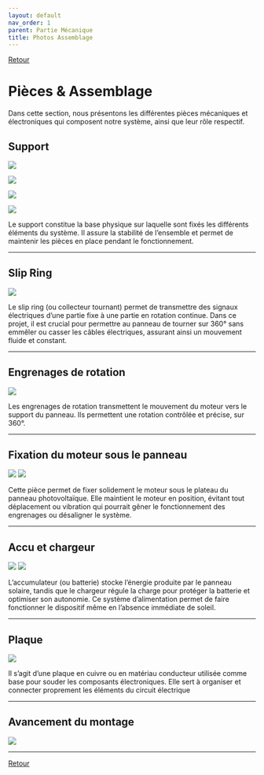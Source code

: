 ```yaml
---
layout: default
nav_order: 1
parent: Partie Mécanique
title: Photos Assemblage
---
```


[Retour](partie_mécanique.md)

# Pièces & Assemblage

Dans cette section, nous présentons les différentes pièces mécaniques et électroniques qui composent notre système, ainsi que leur rôle respectif.

## Support

![](../Partie_mécanique/Photo_support.jpg)

![](../Partie_mécanique/Photo_support2.jpg)

![](../Partie_mécanique/Photo_support3.jpg)

![](../Partie_mécanique/Photo_support4.jpg)

Le support constitue la base physique sur laquelle sont fixés les différents éléments du système. Il assure la stabilité de l’ensemble et permet de maintenir les pièces en place pendant le fonctionnement.

---

## Slip Ring

![](../Partie_mécanique/Photo_flipring.jpg)

Le slip ring (ou collecteur tournant) permet de transmettre des signaux électriques d’une partie fixe à une partie en rotation continue. Dans ce projet, il est crucial pour permettre au panneau de tourner sur 360° sans emmêler ou casser les câbles électriques, assurant ainsi un mouvement fluide et constant.

---

## Engrenages de rotation

![](../Partie_mécanique/Photo_engrenages.jpg)

Les engrenages de rotation transmettent le mouvement du moteur vers le support du panneau. Ils permettent une rotation contrôlée et précise, sur 360°.

---

## Fixation du moteur sous le panneau

![](../Partie_mécanique/Photo_moteur.jpg)
![](../Partie_mécanique/Photo_moteur2.jpg)

Cette pièce permet de fixer solidement le moteur sous le plateau du panneau photovoltaïque. Elle maintient le moteur en position, évitant tout déplacement ou vibration qui pourrait gêner le fonctionnement des engrenages ou désaligner le système.

---

## Accu et chargeur

![](../Partie_mécanique/Photo_accu.jpg)
![](../Partie_mécanique/Photo_accucharger.jpg)

L’accumulateur (ou batterie) stocke l’énergie produite par le panneau solaire, tandis que le chargeur régule la charge pour protéger la batterie et optimiser son autonomie. Ce système d’alimentation permet de faire fonctionner le dispositif même en l’absence immédiate de soleil.

---

## Plaque

![](../Partie_mécanique/Photo_plaquecuivre.jpg)

Il s’agit d’une plaque en cuivre ou en matériau conducteur utilisée comme base pour souder les composants électroniques. Elle sert à organiser et connecter proprement les éléments du circuit électrique

---

## Avancement du montage

![](../Partie_mécanique/Photo_systememeca1.jpg)

---


[Retour](partie_mécanique.md)